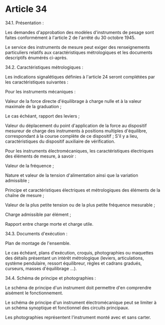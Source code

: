 # Article 34

34.1. Présentation :

Les demandes d'approbation des modèles d'instruments de pesage sont faites conformément à l'article 2 de l'arrêté du 30 octobre 1945.

Le service des instruments de mesure peut exiger des renseignements particuliers relatifs aux caractéristiques métrologiques et les documents descriptifs énumérés ci-après.

34.2. Caractéristiques métrologiques :

Les indications signalétiques définies à l'article 24 seront complétées par les caractéristiques suivantes :

Pour les instruments mécaniques :

Valeur de la force directe d'équilibrage à charge nulle et à la valeur maximale de la graduation ;

Le cas échéant, rapport des leviers ;

Valeur du déplacement du point d'application de la force au dispositif mesureur de charge des instruments à positions multiples d'équilibre, correspondant à la course complète de ce dispositif ;    S'il y a lieu, caractéristiques du dispositif auxiliaire de vérification.

Pour les instruments électromécaniques, les caractéristiques électriques des éléments de mesure, à savoir :

Valeur de la fréquence ;

Nature et valeur de la tension d'alimentation ainsi que la variation admissible ;

Principe et caractéristiques électriques et métrologiques des éléments de la chaîne de mesure ;

Valeur de la plus petite tension ou de la plus petite fréquence mesurable ;

Charge admissible par élément ;

Rapport entre charge morte et charge utile.

34.3. Documents d'exécution :

Plan de montage de l'ensemble.

Le cas échéant, plans d'exécution, croquis, photographies ou maquettes des détails présentant un intérêt métrologique (leviers, articulations, système pendulaire, ressort équilibreur, règles et cadrans gradués, curseurs, masses d'équilibrage ...).

34.4. Schéma de principe et photographies :

Le schéma de principe d'un instrument doit permettre d'en comprendre aisément le fonctionnement.

Le schéma de principe d'un instrument électromécanique peut se limiter à un schéma synoptique et fonctionnel des circuits principaux.

Les photographies représentent l'instrument monté avec et sans carter.
